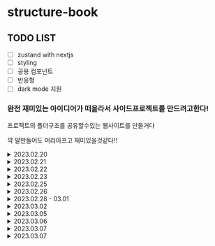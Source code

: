 # structure-book

## TODO LIST

- [ ] zustand with nextjs
- [ ] styling
- [ ] 공용 컴포넌트
- [ ] 반응형
- [ ] dark mode 지원

### 완전 재미있는 아이디어가 떠올라서 사이드프로젝트를 만드려고한다!

프로젝트의 폴더구조를 공유할수있는 웹사이트를 만들거다

꺅 말만들어도 머리아프고 재미있을것같다!!

<details>
<summary>2023.02.20</summary>
<div markdown="1">       
일단 필요한 뷰를 손으로 그려봤다.

chatGPT~ 이 이미지를 코드로뽑아줘 제발제발~~~

![KakaoTalk_Photo_2023-02-20-20-14-35](https://user-images.githubusercontent.com/64346737/220091121-c064373f-464b-4785-bae1-46dbac749b8c.jpeg)
![KakaoTalk_Photo_2023-02-20-20-14-39](https://user-images.githubusercontent.com/64346737/220091128-f77d301b-ad9e-4527-a5a6-350f4577cb77.jpeg)
![KakaoTalk_Photo_2023-02-20-20-14-41](https://user-images.githubusercontent.com/64346737/220091130-ac1e5463-3e2e-463f-a892-c68e00e4bd8e.jpeg)

기획/디자인/개발(서버도!!!)을 모두 혼자서 해볼거라 쉽진않겠지만, 그래도 그 과정에서 배울게 많을것같다!

</div>
</details>

<details>
<summary>2023.02.21</summary>
<div markdown="1">       
이날은 퍼블리싱을 했다.

프로젝트이름에 book이 들어가있어서 뭔가 책같은느낌을 주고싶었는데, 좀 올드하기도한듯...?

그래도 난 이 프로젝트를 얼른만들고나서, 코드나 스타일을 정리할생각이라 일단 고~
<img width="1512" alt="Screen Shot 2023-02-21 at 9 31 27 PM" src="https://user-images.githubusercontent.com/64346737/220345799-895a0476-ca0e-4f83-9301-560ac75de352.png">

</div>
</details>

<details>
<summary>2023.02.22</summary>
<div markdown="1">       
form을 만들었다.

깃헙 연동을 하고싶어서 낮엔 틈틈이 github api를 찾아보고 저녁에 카페에 와서 작업을 했다!!

낮에 찾아봤을때는 서버가 있어야하나...조금 막막했는데, 생각보다 쉽게 해결되었다!!

`@octokit/rest`를 사용하면 간단하게 할수있다.

그대신 인증과관련된 기능은 사용할수있는진 몰겠다ㅠㅜㅜ 내가 필요한 기능은 그래도 제공해줌!!

<img width="1498" alt="Screen Shot 2023-02-22 at 11 02 59 PM" src="https://user-images.githubusercontent.com/64346737/220644755-12b91939-69d6-4c04-add3-ad5041098649.png">

꺅 재밌당...후후 불타오른김에 빨리해야징..

이 프로젝트는 코드스타일, 디자인, 반응형 등은 최대한 고려하지않고 오로지 기능에 초점을 맞춰서 진행하려고한다.

일단 돌아가게만들고나서 살을 붙일 생각임

</div>
</details>

<details>
<summary>2023.02.23</summary>
<div markdown="1">       
오늘은 트리구조를 어떻게 처리할지 고민을 좀 해봤다.

```typescript
type TreeItem = {
  id: string;
  type: TreeItemType;
  name: string;
  description?: string;
};

type Tree = {
  item: TreeItem;
  children?: Tree[];
};

type TreeList = Tree[];
```

처음엔 이렇게 배열로 관리할까 싶었는데 트리의 데이터를 변경하는 기능도 추가한다고 생각해보면, tree 데이터가 배열로 있을때 인덱스를 항상 찾아줘야하는데,
만약 폴더의 depth가 깊다면....? 정말 생각만해도 복잡해진다.

배열말고 객체로 데이터를 관리한다면 key로 접근하기때문에 배열로 관리할때보다는 좀 더 쉽게 해결할수있을것같다!

내일은 데이터의 구조를 변경해봐야겠다.

<img width="800" alt="폴더 트리구조" src="https://user-images.githubusercontent.com/64346737/220934163-d0d4a062-54ab-4451-82ab-7ccd5cdf1eb9.png">

암튼 오늘은 위의 사진처럼 트리를 만들어봤다.

</div>
</details>

<details>
<summary>2023.02.25</summary>
<div markdown="1">       
후우....데이터 구조때문에 고민을 계속 했다.

폴더구조의 뎁스가 얼마나 깊어질지 예상을 할수가없기때문에, 최대한 다루기쉬운 형태로 만들어야한다.

지금 당장 구현할 기능을 생각해보면
깃허브로 가져온 구조에서 삭제/추가를 쉽게 하려면 객체 key로 하는게 가장 좋은 방법이라는 결론을 냈다.

(일단은 아래와같은 구조로 갈건데, 데이터의 구조는 계속 고민해볼것이다!)

```typescript
const MOCK_TREE: TreeList = {
  test: {
    item: { id: "id-1", type: "FOLDER", name: "test" },
    children: {
      test2222: {
        item: { id: "id-2", type: "FOLDER", name: "test2" },
        children: {
          test3333: { item: { id: "id-3", type: "FILE", name: "test3" } },
        },
      },
    },
  },
  folderOnly: {
    item: { id: "id-4", type: "FOLDER", name: "folderOnly" },
  },
  test444444: {
    item: { id: "id-5", type: "FOLDER", name: "test4" },
    children: {
      test55555: {
        item: { id: "id-6", type: "FOLDER", name: "test5" },
        children: {
          test66666: {
            item: { id: "id-7", type: "FOLDER", name: "test6" },
            children: {
              test777777: {
                item: { id: "id-8", type: "FILE", name: "test7" },
              },
            },
          },
        },
      },
    },
  },
};
```

데이터의 구조를 보면 폴더의 이름 자체가 key가 된다.

근데 만약 폴더이름을 변경하는기능을 넣게되면, 또 골치가 아파질것같다.

왜냐면 폴더명을 변경하게되면 key도 변경해야하기때문에 데이터 관리차원에서 좋지않을것같음.

지금 생각했을땐 각 TreeItem의 id를 key로 가지도록 하는게 좋을것같다! id는 한번 생성되면 변경되지않기때문이다.

지금은 깃허브에서 받아온 데이터를 내 입맛에맞게 구조를 바꾸려고 폴더명을 key로 만들었다.
<img width="800" alt="폴더 트리구조" src="https://user-images.githubusercontent.com/64346737/221353903-57a0be47-b41e-4969-a1e7-d33c05307718.png">

일단 지금은 깃헙트리구조를 화면에 표현하는데까지는 성공!

---

데이터를 삭제할때나 수정할때, depth가 깊다면 또 어떻게 접근을해야하나...고민을 했는데,
github API를 확인해보니, 하나의 파일 데이터가
<img width="400" alt="github file data" src="https://user-images.githubusercontent.com/64346737/221356380-3cccaa59-74c3-4217-857a-6aedbd3a73c6.png">

이런식으로 path도 가지고있다!!

path를 가지고있으면 부모의 정보를 가지고있는것이므로 depth가 깊어도 target을 금방 찾을수있을것같음!!

</div>
</details>

<details>
<summary>2023.02.26</summary>
<div markdown="1">

트리 삭제 기능을 구현해봤다.

그런데 트리와 관련된 컴포넌트들을 많이 만들다보니
데이터를 가지고있는 컴포넌트와 그리는 컴포넌트의 뎁스가 깊어져서, props로 여러단계를 거쳐서 넘겨야하는 상황이 되었고, 기능들은 이제 hook으로 빼야겠다.

기능이 얼마없는데도, 로직이 많아짐..!흐긓긓

아근데 지금 기차에서 코딩하고있는데 멀미가나서 오늘은 조금만해야겠따ㅠㅜ

</div>
</details>

<details>
<summary>2023.02.28 - 03.01</summary>
<div markdown="1">

며칠동안 바빠서 작업을 많이 못했다ㅠㅜㅠㅜ

음...지금 트리 데이터 구조떄문에 계속 고민이다...

github 레포지토리에서 트리 데이터를 받아와서 그리는것까지는 했는데, depth를 어떻게 관리해야 효율적일지 모르겠ㄷ...

폴더와 파일의 이름을 수정할때 depth가 깊은데이터를 직접 변경을 해야하는데, 어떻게 이 작업을 효율적으로 할 수 있을까????????

예전에 한번 생각했던 방식이긴한데, tree data가 depth가 깊은 객체로 관리되고있고, 각 아이템의 id를 key로 관리하는게 지금 내가 생각할수있는 최선의 방식이다!!

지금은 github에서 tree데이터를 받아오면 아래와 같은 구조로 만들고있는데,

```javascript
{
  [name]:{
    item:{item정보},
    children:{
      [name]:{
        item:{item정보},
        children:{}
      },
      [name]:{
        item:{item정보},
        children:{}
      },
    }
  }
}
```

위 구조에서 아래의 구조로 변환해주는 util을 추가했다!!

```javascript
{
  [id]:{
    item:{item정보},
    children:{
      [id]:{
        item:{item정보},
        children:{}
      },
      [id]:{
        item:{item정보},
        children:{}
      },
    }
  }
}
```

그리고 폴더/파일을 추가하는 기능도 구현했다.

거의 하루종일 데이터구조+기능구현한다고 쓴듯ㅋ쿠ㅜ 그래도 성공!!!!
근데 코드가 점점 지저분해진다.

더 진행하기전에 이젠 정말 로직을 분리해야할듯

![Mar-02-2023 09-20-58](https://user-images.githubusercontent.com/64346737/222297713-927cef19-60f5-4b62-afb8-106994504a93.gif)

</div>
</details>

<details>
<summary>2023.03.02</summary>
<div markdown="1">

대구내려온다고 많이 못함ㅠㅜㅜ

기차에서 하려고했는데, 노트북본지 5분만에 멀미나서 그냥 포기!!!

집에와서 create 페이지에서 섞여있던 로직들을 hook으로 빼는 작업만 했다 😂

</div>
</details>

<details>
<summary>2023.03.05</summary>
<div markdown="1">
그동안 일이 좀 많아서 작업을 못했음ㅠㅜㅠㅜ

오늘은 tree toggle기능을 추가햇다.

깃헙 트리 구조를 받아왔을때, 모든 파일과 폴더를 한번에 다 그리니깐 화면에서 차지하는 영역이 너무 길어져서 맨처음에는 tree를 접은상태로 보여주고싶었다.

![Mar-05-2023 17-33-25](https://user-images.githubusercontent.com/64346737/222950318-04074042-d8c6-4fd6-8dff-bb4719aaa14c.gif)

이제 form 제출부분만 남았다

그런데 각 폴더의 설명을 어떻게 추가할가했는데, 지금은 description에 적도록할거다.
그래서 description을 texteditor로 작성할수있게 변경할거다!!

---

일단 생성하기 버튼을 눌렀을때, 제출해야하는 데이터를 콘솔로 출력해봄

<img width="400" alt="github file data" src="https://user-images.githubusercontent.com/64346737/222958997-98e41256-0b85-4be8-888d-5b92d9dd6c07.png">

근데 필수값 처리를 안해줘서 form라이브러리를 쓸까 고민중...
일단은 db에 데이터 쌓는걸 먼저해보자

벌써 떨리는군...^^

</div>
</details>

<details>
<summary>2023.03.06</summary>
<div markdown="1">

오늘은 login처리를 했다.
이 웹사이트는 개발자들만 쓸것같아서 github계정으로 연동하려고했다.

근데 난 서버리스로 만들거라 firebase로 연동을 해봤다.

생각보다 엄청 간단함...!!!!

낼은 낮에 client state를 어떤 방식으로 관리할지 고민을 해보고 저녁에 구현을 해볼것이다!!

</div>
</details>

<details>
<summary>2023.03.07</summary>
<div markdown="1">

user data(client state)를 zustand로 관리하려고한다.
zustand를 실무에서 써보긴했지만 너무 가볍게 찍먹한느낌이라, 이번엔 공식문서좀 보고 어떤 기능들이있는지도 체크해보고 사용해보려고한다!!

[nextjs와 zustand를 함께 사용한 글](https://velog.io/@yhg0337/%EB%91%90%EB%B2%88%EC%A7%B8.-Zustand%EC%99%80-%ED%95%A8%EA%BB%98-SSR-Hydration#zustand-store-ssr%EA%B3%BC-%ED%95%A8%EA%BB%98-%EC%82%AC%EC%9A%A9%ED%95%98%EA%B8%B0)을 보고 한번 따라해보려고한다.

nextjs와 함께쓰면 zustand의 데이터를 사용해 hydration작업을 또 해줘야하는것같다....맞나..?

일단 돌아가게만드는게 목표라 데이터 생성하는거 먼저 하고난 뒤에 이 작업을 할거다.
투두가 점점 늘어나니 기록을해놔야겠음!!

</div>
</details>

<details>
<summary>2023.03.07</summary>
<div markdown="1">

firebase > firestore database 사용해보기

오! 데이터를 생성하고, 받아오는것까지는 했다.

내일은 suspense와 error boundary를 설정해보자!!

음 글고 홈의 list의 페이징방식과, 맨 처음값들을 ssr로 처리할지 고민중

</div>
</details>
